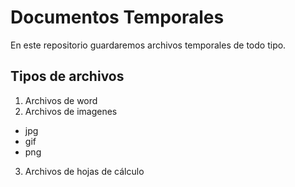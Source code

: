 # Documentos Temporales

En este repositorio guardaremos archivos temporales de todo tipo.

## Tipos de archivos


1. Archivos de word
2. Archivos de imagenes
  - jpg
  - gif
  - png
3. Archivos de hojas de cálculo

